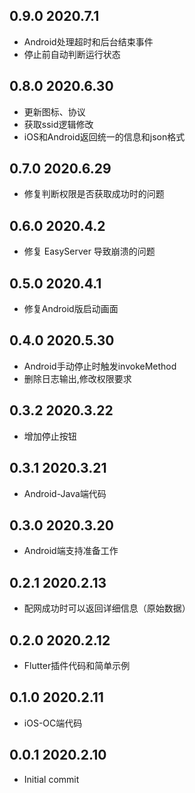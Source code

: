 ## 0.9.0 2020.7.1

- Android处理超时和后台结束事件
- 停止前自动判断运行状态

## 0.8.0 2020.6.30

- 更新图标、协议
- 获取ssid逻辑修改
- iOS和Android返回统一的信息和json格式

## 0.7.0 2020.6.29

- 修复判断权限是否获取成功时的问题

## 0.6.0 2020.4.2

- 修复 EasyServer 导致崩溃的问题

## 0.5.0 2020.4.1

- 修复Android版启动画面

## 0.4.0 2020.5.30

- Android手动停止时触发invokeMethod
- 删除日志输出,修改权限要求

## 0.3.2 2020.3.22

- 增加停止按钮

## 0.3.1 2020.3.21

- Android-Java端代码

## 0.3.0 2020.3.20

- Android端支持准备工作

## 0.2.1 2020.2.13

- 配网成功时可以返回详细信息（原始数据）

## 0.2.0 2020.2.12

- Flutter插件代码和简单示例

## 0.1.0 2020.2.11

- iOS-OC端代码

## 0.0.1 2020.2.10

- Initial commit